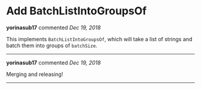 # Add BatchListIntoGroupsOf

**yorinasub17** commented *Dec 19, 2018*

This implements `BatchListIntoGroupsOf`, which will take a list of strings and batch them into groups of `batchSize`.
<br />
***


**yorinasub17** commented *Dec 19, 2018*

Merging and releasing!
***

